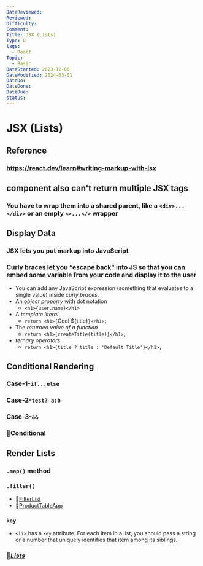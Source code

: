 ```yaml
---
DateReviewed: 
Reviewed: 
Difficulty: 
Comment: 
Title: JSX (Lists)
Type: D
tags:
  - React
Topic:
  - Basic
DateStarted: 2023-12-06
DateModified: 2024-03-01
DateDo: 
DateDone: 
DateDue: 
status:
---
```


# JSX (Lists)

## Reference

### https://react.dev/learn#writing-markup-with-jsx

## component also can't return multiple JSX tags

### You have to wrap them into a shared parent, like a `<div>...</div>` or an empty `<>...</>` wrapper

## Display Data

### JSX lets you put markup into JavaScript

### Curly braces let you “escape back” into JS so that you can embed some variable from your code and display it to the user
- You can add any JavaScript expression (something that evaluates to a single value) inside *curly braces*.
- An *object property* with dot notation
    - `<h1>{user.name}</h1>`
- A *template literal*
    - `return <h1>{`Cool ${title}`}</h1>;`
- The *returned value of a function*
    - `return <h1>{createTitle(title)}</h1>;`
- *ternary operators*
    - `return <h1>{title ? title : 'Default Title'}</h1>;`

## Conditional Rendering

### Case-1-`if...else`

### Case-2-`test? a:b`

### Case-3-`&&`

### 📌[Conditional](../../DB-React-Components/Conditional.md)

## Render Lists

### `.map()` method

### `.filter()`
- 📌[FilterList](../../DB-React-Components/FilterList.md)
- 📌[ProductTableApp](../../DB-React-Components/ProductTableApp.md)

### `key`
- `<li>` has a `key` attribute. For each item in a list, you should pass a string or a number that uniquely identifies that item among its siblings.

### 📌*[Lists](../../DB-React-Components/Lists.md)*